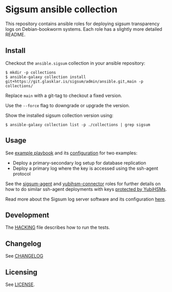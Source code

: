 # Sigsum ansible collection

This repository contains ansible roles for deploying sigsum transparency logs
on Debian-bookworm systems.  Each role has a slightly more detailed README.

## Install

Checkout the `ansible.sigsum` collection in your ansible repository:

    $ mkdir -p collections
    $ ansible-galaxy collection install git+https://git.glasklar.is/sigsum/admin/ansible.git,main -p collections/

Replace `main` with a git-tag to checkout a fixed version.

Use the `--force` flag to downgrade or upgrade the version.

Show the installed sigsum collection version using:

    $ ansible-galaxy collection list -p ./collections | grep sigsum

## Usage

See [example playbook](./molecule/default/converge.yml) and its
[configuration](./molecule/default/host_vars/) for two examples:
- Deploy a primary-secondary log setup for database replication
- Deploy a primary log where the key is accessed using the ssh-agent protocol

See the [sigsum-agent](./roles/sigsum_agent) and
[yubihsm-connector](./roles/yubihsm_connector) roles for further details on how
to do similar ssh-agent deployments with keys [protected by YubiHSMs][].

Read more about the Sigsum log server software and its configuration
[here](https://git.glasklar.is/sigsum/core/log-go/-/tree/main/doc#configuring-and-using-the-log-server-implementation).

[protected by YubiHSMs]: https://git.glasklar.is/sigsum/core/key-mgmt/#documentation

## Development

The [HACKING](./HACKING) file describes how to run the tests.

## Changelog

See [CHANGELOG](./docs/docsite/rst/CHANGELOG.rst)

## Licensing
See [LICENSE](./LICENSE).
